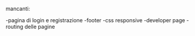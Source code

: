 mancanti:

-pagina di login e registrazione
-footer
-css responsive
-developer page
-routing delle pagine
